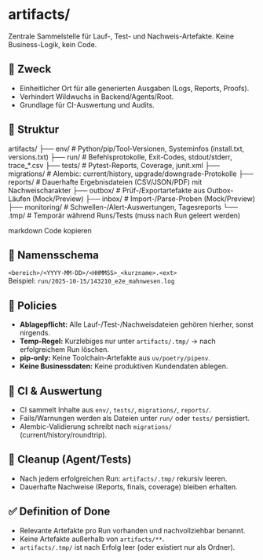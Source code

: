 # artifacts/
Zentrale Sammelstelle für Lauf-, Test- und Nachweis-Artefakte. Keine Business-Logik, kein Code.

## 🎯 Zweck
- Einheitlicher Ort für alle generierten Ausgaben (Logs, Reports, Proofs).
- Verhindert Wildwuchs in Backend/Agents/Root.
- Grundlage für CI-Auswertung und Audits.

## 🧱 Struktur
artifacts/
├── env/ # Python/pip/Tool-Versionen, Systeminfos (install.txt, versions.txt)
├── run/ # Befehlsprotokolle, Exit-Codes, stdout/stderr, trace_*.csv
├── tests/ # Pytest-Reports, Coverage, junit.xml
├── migrations/ # Alembic: current/history, upgrade/downgrade-Protokolle
├── reports/ # Dauerhafte Ergebnisdateien (CSV/JSON/PDF) mit Nachweischarakter
├── outbox/ # Prüf-/Exportartefakte aus Outbox-Läufen (Mock/Preview)
├── inbox/ # Import-/Parse-Proben (Mock/Preview)
├── monitoring/ # Schwellen-/Alert-Auswertungen, Tagesreports
└── .tmp/ # Temporär während Runs/Tests (muss nach Run geleert werden)

markdown
Code kopieren

## 📜 Namensschema
`<bereich>/<YYYY-MM-DD>/<HHMMSS>_<kurzname>.<ext>`  
Beispiel: `run/2025-10-15/143210_e2e_mahnwesen.log`

## 🔐 Policies
- **Ablagepflicht:** Alle Lauf-/Test-/Nachweisdateien gehören hierher, sonst nirgends.
- **Temp-Regel:** Kurzlebiges nur unter `artifacts/.tmp/` → nach erfolgreichem Run löschen.
- **pip-only:** Keine Toolchain-Artefakte aus `uv/poetry/pipenv`.
- **Keine Businessdaten:** Keine produktiven Kundendaten ablegen.

## 🧪 CI & Auswertung
- CI sammelt Inhalte aus `env/`, `tests/`, `migrations/`, `reports/`.
- Fails/Warnungen werden als Dateien unter `run/` oder `tests/` persistiert.
- Alembic-Validierung schreibt nach `migrations/` (current/history/roundtrip).

## 🧹 Cleanup (Agent/Tests)
- Nach jedem erfolgreichen Run: `artifacts/.tmp/` rekursiv leeren.
- Dauerhafte Nachweise (Reports, finals, coverage) bleiben erhalten.

## ✅ Definition of Done
- Relevante Artefakte pro Run vorhanden und nachvollziehbar benannt.
- Keine Artefakte außerhalb von `artifacts/**`.
- `artifacts/.tmp/` ist nach Erfolg leer (oder existiert nur als Ordner).